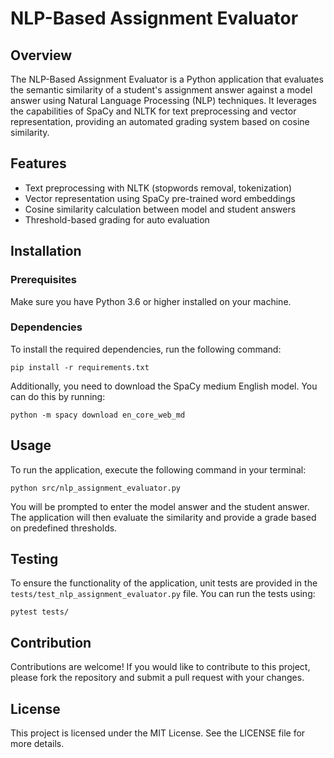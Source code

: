 # NLP-Based Assignment Evaluator

## Overview
The NLP-Based Assignment Evaluator is a Python application that evaluates the semantic similarity of a student's assignment answer against a model answer using Natural Language Processing (NLP) techniques. It leverages the capabilities of SpaCy and NLTK for text preprocessing and vector representation, providing an automated grading system based on cosine similarity.

## Features
- Text preprocessing with NLTK (stopwords removal, tokenization)
- Vector representation using SpaCy pre-trained word embeddings
- Cosine similarity calculation between model and student answers
- Threshold-based grading for auto evaluation

## Installation

### Prerequisites
Make sure you have Python 3.6 or higher installed on your machine.

### Dependencies
To install the required dependencies, run the following command:

```
pip install -r requirements.txt
```

Additionally, you need to download the SpaCy medium English model. You can do this by running:

```
python -m spacy download en_core_web_md
```

## Usage
To run the application, execute the following command in your terminal:

```
python src/nlp_assignment_evaluator.py
```

You will be prompted to enter the model answer and the student answer. The application will then evaluate the similarity and provide a grade based on predefined thresholds.

## Testing
To ensure the functionality of the application, unit tests are provided in the `tests/test_nlp_assignment_evaluator.py` file. You can run the tests using:

```
pytest tests/
```

## Contribution
Contributions are welcome! If you would like to contribute to this project, please fork the repository and submit a pull request with your changes.

## License
This project is licensed under the MIT License. See the LICENSE file for more details.